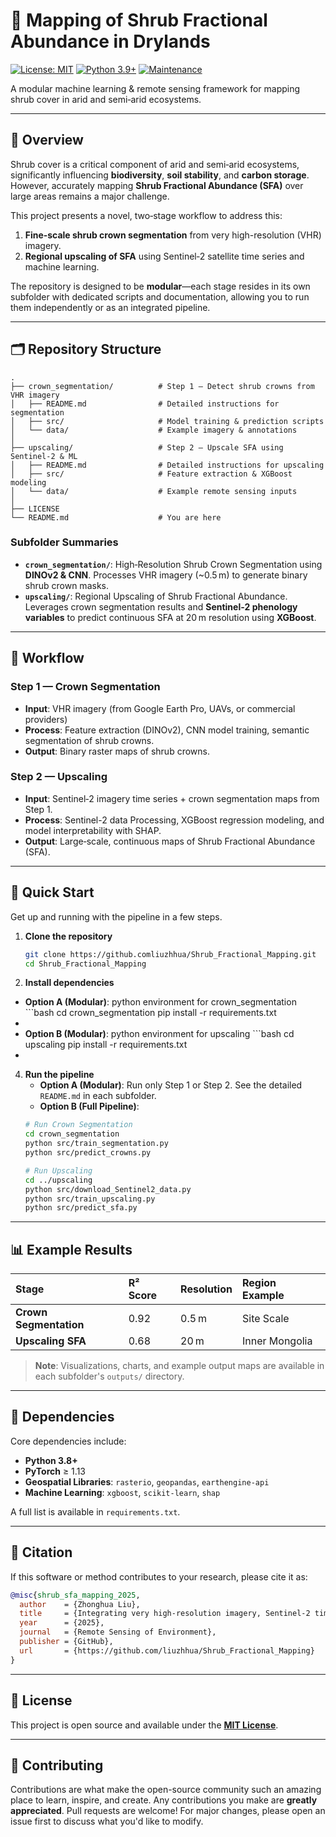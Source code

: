 
# 🌵 Mapping of Shrub Fractional Abundance in Drylands

[![License: MIT](https://img.shields.io/badge/License-MIT-yellow.svg)](https://opensource.org/licenses/MIT)
[![Python 3.9+](https://img.shields.io/badge/python-3.9+-blue.svg)](https://www.python.org/downloads/)
[![Maintenance](https://img.shields.io/badge/Maintained%3F-yes-green.svg)](https://github.com/yourusername/shrub-sfa-mapping/graphs/commit-activity)

A modular machine learning & remote sensing framework for mapping shrub cover in arid and semi‑arid ecosystems.

---

## 📖 Overview

Shrub cover is a critical component of arid and semi‑arid ecosystems, significantly influencing **biodiversity**, **soil stability**, and **carbon storage**. However, accurately mapping **Shrub Fractional Abundance (SFA)** over large areas remains a major challenge.

This project presents a novel, two‑stage workflow to address this:
1.  **Fine‑scale shrub crown segmentation** from very high-resolution (VHR) imagery.
2.  **Regional upscaling of SFA** using Sentinel‑2 satellite time series and machine learning.

The repository is designed to be **modular**—each stage resides in its own subfolder with dedicated scripts and documentation, allowing you to run them independently or as an integrated pipeline.

---

## 🗂 Repository Structure

```
.
├── crown_segmentation/          # Step 1 — Detect shrub crowns from VHR imagery
│   ├── README.md                # Detailed instructions for segmentation
│   ├── src/                     # Model training & prediction scripts
│   └── data/                    # Example imagery & annotations
│
├── upscaling/                   # Step 2 — Upscale SFA using Sentinel‑2 & ML
│   ├── README.md                # Detailed instructions for upscaling
│   ├── src/                     # Feature extraction & XGBoost modeling
│   └── data/                    # Example remote sensing inputs
│
├── LICENSE
└── README.md                    # You are here
```

### Subfolder Summaries

*   **`crown_segmentation/`**: High‑Resolution Shrub Crown Segmentation using **DINOv2 & CNN**. Processes VHR imagery (~0.5 m) to generate binary shrub crown masks.
*   **`upscaling/`**: Regional Upscaling of Shrub Fractional Abundance. Leverages crown segmentation results and **Sentinel‑2 phenology variables** to predict continuous SFA at 20 m resolution using **XGBoost**.

---

## 🔄 Workflow

### Step 1 — Crown Segmentation
*   **Input**: VHR imagery (from Google Earth Pro, UAVs, or commercial providers)
*   **Process**: Feature extraction (DINOv2), CNN model training, semantic segmentation of shrub crowns.
*   **Output**: Binary raster maps of shrub crowns.

### Step 2 — Upscaling
*   **Input**: Sentinel‑2 imagery time series + crown segmentation maps from Step 1.
*   **Process**: Sentinel-2 data Processing, XGBoost regression modeling, and model interpretability with SHAP.
*   **Output**: Large‑scale, continuous maps of Shrub Fractional Abundance (SFA).

---

## 🚀 Quick Start

Get up and running with the pipeline in a few steps.

1.  **Clone the repository**
    ```bash
    git clone https://github.comliuzhhua/Shrub_Fractional_Mapping.git
    cd Shrub_Fractional_Mapping
    ```

2.  **Install dependencies**
   *   **Option A (Modular)**: python environment for crown_segmentation
    ```bash
    cd crown_segmentation
    pip install -r requirements.txt
   *
   *   **Option B (Modular)**: python environment for upscaling
    ```bash
    cd upscaling
    pip install -r requirements.txt
   *

4.  **Run the pipeline**
    *   **Option A (Modular)**: Run only Step 1 or Step 2. See the detailed `README.md` in each subfolder.
    *   **Option B (Full Pipeline)**:
    ```bash
    # Run Crown Segmentation
    cd crown_segmentation
    python src/train_segmentation.py
    python src/predict_crowns.py

    # Run Upscaling
    cd ../upscaling
    python src/download_Sentinel2_data.py
    python src/train_upscaling.py
    python src/predict_sfa.py
    ```

---

## 📊 Example Results

| Stage | R² Score | Resolution | Region Example |
| :--- | :--- | :--- | :--- |
| **Crown Segmentation** | 0.92 | 0.5 m | Site Scale |
| **Upscaling SFA** | 0.68 | 20 m | Inner Mongolia |

> **Note**: Visualizations, charts, and example output maps are available in each subfolder's `outputs/` directory.

---

## 🧩 Dependencies

Core dependencies include:
*   **Python 3.8+**
*   **PyTorch** ≥ 1.13
*   **Geospatial Libraries**: `rasterio`, `geopandas`, `earthengine-api`
*   **Machine Learning**: `xgboost`, `scikit-learn`, `shap`

A full list is available in `requirements.txt`.

---

## 📜 Citation

If this software or method contributes to your research, please cite it as:

```bibtex
@misc{shrub_sfa_mapping_2025,
  author    = {Zhonghua Liu},
  title     = {Integrating very high‑resolution imagery, Sentinel-2 time-series data, and machine learning to map shrub fractional abundance across arid and semi-arid ecosystems in China},
  year      = {2025},
  journal   = {Remote Sensing of Environment},
  publisher = {GitHub},
  url       = {https://github.com/liuzhhua/Shrub_Fractional_Mapping}
}
```

---

## 📄 License

This project is open source and available under the **[MIT License](LICENSE)**.

---

## 🤝 Contributing

Contributions are what make the open-source community such an amazing place to learn, inspire, and create. Any contributions you make are **greatly appreciated**.
Pull requests are welcome! For major changes, please open an issue first to discuss what you'd like to modify.
